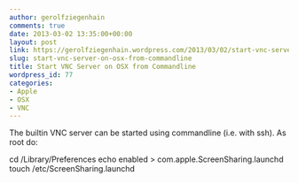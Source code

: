 ```yaml
---
author: gerolfziegenhain
comments: true
date: 2013-03-02 13:35:00+00:00
layout: post
link: https://gerolfziegenhain.wordpress.com/2013/03/02/start-vnc-server-on-osx-from-commandline/
slug: start-vnc-server-on-osx-from-commandline
title: Start VNC Server on OSX from Commandline
wordpress_id: 77
categories:
- Apple
- OSX
- VNC
---
```


The builtin VNC server can be started using commandline (i.e. with ssh). As root do:

cd /Library/Preferences
echo enabled > com.apple.ScreenSharing.launchd
touch /etc/ScreenSharing.launchd

